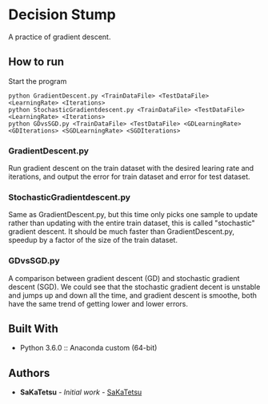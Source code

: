 # Decision Stump
A practice of gradient descent.

## How to run

Start the program
```
python GradientDescent.py <TrainDataFile> <TestDataFile> <LearningRate> <Iterations>
python StochasticGradientdescent.py <TrainDataFile> <TestDataFile> <LearningRate> <Iterations>
python GDvsSGD.py <TrainDataFile> <TestDataFile> <GDLearningRate> <GDIterations> <SGDLearningRate> <SGDIterations>
```

### GradientDescent.py

Run gradient descent on the train dataset with the desired learing rate and iterations, and output
the error for train dataset and error for test dataset.

### StochasticGradientdescent.py

Same as GradientDescent.py, but this time only picks one sample to update rather than updating with the entire train dataset, this is called "stochastic" gradient descent. It should be much faster than GradientDescent.py, speedup by a factor of the size of the train dataset.

### GDvsSGD.py

A comparison between gradient descent (GD) and stochastic gradient descent (SGD).
We could see that the stochastic gradient decent is unstable and jumps up and down all the time, and gradient descent is smoothe, both have the same trend of getting lower and lower errors.

## Built With

* Python 3.6.0 :: Anaconda custom (64-bit)

## Authors

* **SaKaTetsu** - *Initial work* - [SaKaTetsu](https://github.com/SaKaTetsu)